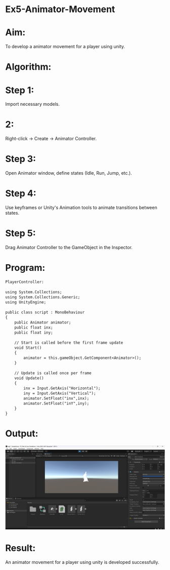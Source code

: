# Ex5-Animator-Movement
# Aim:
To develop a animator movement for a player using unity.

# Algorithm:
# Step 1:
Import necessary models.

#  2:
Right-click -> Create -> Animator Controller.

# Step 3:
Open Animator window, define states (Idle, Run, Jump, etc.).

# Step 4:
Use keyframes or Unity's Animation tools to animate transitions between states.

# Step 5:
Drag Animator Controller to the GameObject in the Inspector.

# Program:
```
PlayerController:

using System.Collections;
using System.Collections.Generic;
using UnityEngine;

public class script : MonoBehaviour
{
    public Animator animator;
    public float inx;
    public float iny;

    // Start is called before the first frame update
    void Start()
    {
        animator = this.gameObject.GetComponent<Animator>();
    }

    // Update is called once per frame
    void Update()
    {
        inx = Input.GetAxis("Horizontal");
        iny = Input.GetAxis("Vertical");
        animator.SetFloat("inx",inx);
        animator.SetFloat("inY",iny);
    }
}
```
# Output:
![alt text](image.png)
# Result:
An animator movement for a player using unity is developed successfully.